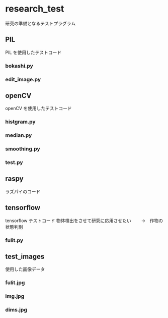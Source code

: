 # research_test
研究の準備となるテストプラグラム

## PIL #
PIL を使用したテストコード　　

### bokashi.py

### edit_image.py

## openCV #
openCV を使用したテストコード
### histgram.py

### median.py

### smoothing.py

### test.py

## raspy
ラズパイのコード
　　
## tensorflow
tensorflow テストコード
物体検出をさせて研究に応用させたい　
　→　作物の状態判別

### fulit.py

## test_images
使用した画像データ

### fulit.jpg
### img.jpg
### dims.jpg
